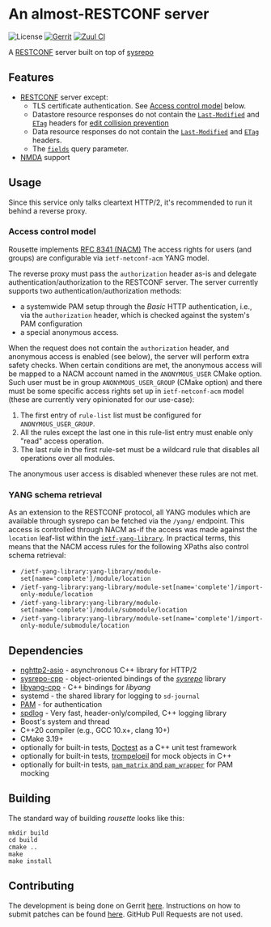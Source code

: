 # An almost-RESTCONF server

![License](https://img.shields.io/github/license/cesnet/rousette)
[![Gerrit](https://img.shields.io/badge/patches-via%20Gerrit-blue)](https://gerrit.cesnet.cz/q/project:CzechLight/rousette)
[![Zuul CI](https://img.shields.io/badge/zuul-checked-blue)](https://zuul.gerrit.cesnet.cz/t/public/buildsets?project=CzechLight/rousette)


A [RESTCONF](https://datatracker.ietf.org/doc/html/rfc8040.html) server built on top of [sysrepo](https://www.sysrepo.org/)

## Features

- [RESTCONF](https://datatracker.ietf.org/doc/html/rfc8040.html) server except:
    - TLS certificate authentication. See [Access control model](#access-control-model) below.
    - Datastore resource responses do not contain the [`Last-Modified`](https://datatracker.ietf.org/doc/html/rfc8040.html#section-3.4.1.1) and [`ETag`](https://datatracker.ietf.org/doc/html/rfc8040.html#section-3.4.1.2) headers for [edit collision prevention](https://datatracker.ietf.org/doc/html/rfc8040.html#section-3.4.1)
    - Data resource responses do not contain the [`Last-Modified`](https://datatracker.ietf.org/doc/html/rfc8040.html#section-3.5.1) and [`ETag`](https://datatracker.ietf.org/doc/html/rfc8040.html#section-3.5.2) headers.
    - The [`fields`](https://datatracker.ietf.org/doc/html/rfc8040.html#section-4.8.3) query parameter.
- [NMDA](https://datatracker.ietf.org/doc/html/rfc8527.html) support


## Usage

Since this service only talks cleartext HTTP/2, it's recommended to run it behind a reverse proxy.

### Access control model

Rousette implements [RFC 8341 (NACM)](https://datatracker.ietf.org/doc/html/rfc8341.html)
The access rights for users (and groups) are configurable via `ietf-netconf-acm` YANG model.

The reverse proxy must pass the `authorization` header as-is and delegate authentication/authorization to the RESTCONF server.
The server currently supports two authentication/authorization methods:

- a systemwide PAM setup through the *Basic* HTTP authentication, i.e., via the `authorization` header, which is checked against the system's PAM configuration
- a special anonymous access.

When the request does not contain the `authorization` header, and anonymous access is enabled (see below), the server will perform extra safety checks.
When certain conditions are met, the anonymous access will be mapped to a NACM account named in the `ANONYMOUS_USER` CMake option.
Such user must be in group `ANONYMOUS_USER_GROUP` (CMake option) and there must be some specific access rights set up in `ietf-netconf-acm` model (these are currently very opinionated for our use-case):

1. The first entry of `rule-list` list must be configured for `ANONYMOUS_USER_GROUP`.
2. All the rules except the last one in this rule-list entry must enable only "read" access operation.
3. The last rule in the first rule-set must be a wildcard rule that disables all operations over all modules.

The anonymous user access is disabled whenever these rules are not met.

### YANG schema retrieval

As an extension to the RESTCONF protocol, all YANG modules which are available through sysrepo can be fetched via the `/yang/` endpoint.
This access is controlled through NACM as-if the access was made against the `location` leaf-list within the [`ietf-yang-library`](https://datatracker.ietf.org/doc/html/rfc8525#section-3).
In practical terms, this means that the NACM access rules for the following XPaths also control schema retrieval:

- `/ietf-yang-library:yang-library/module-set[name='complete']/module/location`
- `/ietf-yang-library:yang-library/module-set[name='complete']/import-only-module/location`
- `/ietf-yang-library:yang-library/module-set[name='complete']/module/submodule/location`
- `/ietf-yang-library:yang-library/module-set[name='complete']/import-only-module/submodule/location`

## Dependencies

- [nghttp2-asio](https://github.com/nghttp2/nghttp2-asio) - asynchronous C++ library for HTTP/2
- [sysrepo-cpp](https://github.com/sysrepo/sysrepo-cpp) - object-oriented bindings of the [*sysrepo*](https://github.com/sysrepo/sysrepo) library
- [libyang-cpp](https://github.com/CESNET/libyang-cpp) - C++ bindings for *libyang*
- systemd - the shared library for logging to `sd-journal`
- [PAM](http://www.linux-pam.org/) - for authentication
- [spdlog](https://github.com/gabime/spdlog) - Very fast, header-only/compiled, C++ logging library
- Boost's system and thread
- C++20 compiler (e.g., GCC 10.x+, clang 10+)
- CMake 3.19+
- optionally for built-in tests, [Doctest](https://github.com/onqtam/doctest/) as a C++ unit test framework
- optionally for built-in tests, [trompeloeil](https://github.com/rollbear/trompeloeil) for mock objects in C++
- optionally for built-in tests, [`pam_matrix` and `pam_wrapper`](https://cwrap.org/pam_wrapper.html) for PAM mocking

## Building

The standard way of building *rousette* looks like this:
```
mkdir build
cd build
cmake ..
make
make install
```

## Contributing

The development is being done on Gerrit [here](https://gerrit.cesnet.cz/q/project:CzechLight/rousette).
Instructions on how to submit patches can be found [here](https://gerrit.cesnet.cz/Documentation/intro-gerrit-walkthrough-github.html).
GitHub Pull Requests are not used.
